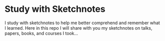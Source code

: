 # Study with Sketchnotes

I study with sketchnotes to help me better comprehend and remember what I learned.
Here in this repo I will share with you my sketchnotes on talks, papers, books, and courses I took... 
